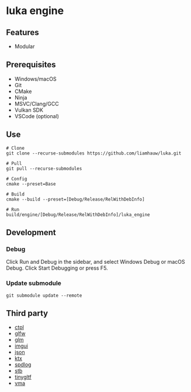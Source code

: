 # luka engine

## Features
- Modular

## Prerequisites
- Windows/macOS
- Git
- CMake
- Ninja
- MSVC/Clang/GCC
- Vulkan SDK
- VSCode (optional)

## Use

```shell
# Clone
git clone --recurse-submodules https://github.com/liamhauw/luka.git

# Pull 
git pull --recurse-submodules

# Config
cmake --preset=Base

# Build
cmake --build --preset=[Debug/Release/RelWithDebInfo]

# Run
build/engine/[Debug/Release/RelWithDebInfo]/luka_engine
```

## Development

### Debug
Click Run and Debug in the sidebar, and select Windows Debug or macOS Debug. Click Start Debugging or press F5.

### Update submodule
```shell
git submodule update --remote
```

## Third party
- [ctpl](https://github.com/vit-vit/CTPL)
- [glfw](https://github.com/glfw/glfw)
- [glm](https://github.com/g-truc/glm)
- [imgui](https://github.com/ocornut/imgui)
- [json](https://github.com/nlohmann/json)
- [ktx](https://github.com/KhronosGroup/KTX-Software)
- [spdlog](https://github.com/gabime/spdlog)
- [stb](https://github.com/nothings/stb)
- [tinygltf](https://github.com/syoyo/tinygltf)
- [vma](https://github.com/GPUOpen-LibrariesAndSDKs/VulkanMemoryAllocator)